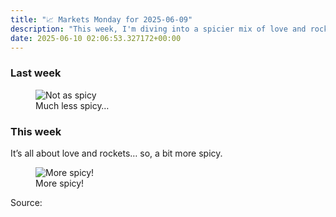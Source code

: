 ```yaml
---
title: "📈 Markets Monday for 2025-06-09"
description: "This week, I'm diving into a spicier mix of love and rockets!"
date: 2025-06-10 02:06:53.327172+00:00
---
```


<!-- buttondown-editor-mode: fancy --><h3>Last week</h3><figure><img src="https://assets.buttondown.email/images/dd8121a7-767e-4cbf-ba3d-600ce9468730.png?w=960&amp;fit=max" alt="Not as spicy" draggable="false"><figcaption>Much less spicy…</figcaption></figure><h3>This week</h3><p>It’s all about love and rockets… so, a bit more spicy.</p><figure><img src="https://assets.buttondown.email/images/868ec9a3-69f2-41b6-a3d4-c3d3f9ae350b.png?w=960&amp;fit=max" alt="More spicy!" draggable="false"><figcaption>More spicy!</figcaption></figure><p>Source: </p><p></p><p></p>